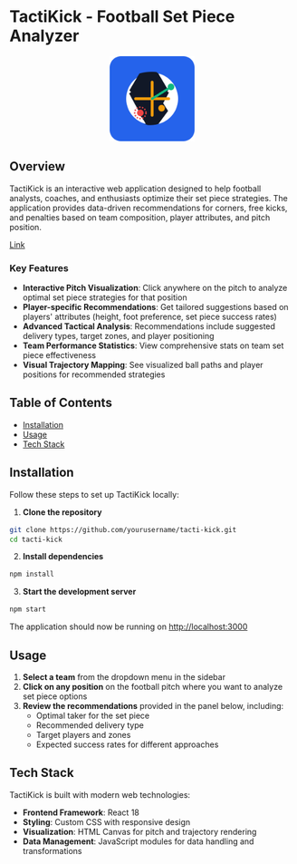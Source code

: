 # TactiKick - Football Set Piece Analyzer

<p align="center">
  <img src="public/favicon.svg" alt="TactiKick Logo" width="150" />
</p>

## Overview

TactiKick is an interactive web application designed to help football analysts, coaches, and enthusiasts optimize their set piece strategies. The application provides data-driven recommendations for corners, free kicks, and penalties based on team composition, player attributes, and pitch position.

[Link](https://tactikick.vercel.app/)

### Key Features

- **Interactive Pitch Visualization**: Click anywhere on the pitch to analyze optimal set piece strategies for that position
- **Player-specific Recommendations**: Get tailored suggestions based on players' attributes (height, foot preference, set piece success rates)
- **Advanced Tactical Analysis**: Recommendations include suggested delivery types, target zones, and player positioning
- **Team Performance Statistics**: View comprehensive stats on team set piece effectiveness
- **Visual Trajectory Mapping**: See visualized ball paths and player positions for recommended strategies


## Table of Contents

- [Installation](#installation)
- [Usage](#usage)
- [Tech Stack](#tech-stack)

## Installation

Follow these steps to set up TactiKick locally:

1. **Clone the repository**

```bash
git clone https://github.com/yourusername/tacti-kick.git
cd tacti-kick
```

2. **Install dependencies**

```bash
npm install
```

3. **Start the development server**

```bash
npm start
```

The application should now be running on [http://localhost:3000](http://localhost:3000)

## Usage

1. **Select a team** from the dropdown menu in the sidebar
2. **Click on any position** on the football pitch where you want to analyze set piece options
3. **Review the recommendations** provided in the panel below, including:
   - Optimal taker for the set piece
   - Recommended delivery type
   - Target players and zones
   - Expected success rates for different approaches

## Tech Stack

TactiKick is built with modern web technologies:

- **Frontend Framework**: React 18
- **Styling**: Custom CSS with responsive design
- **Visualization**: HTML Canvas for pitch and trajectory rendering
- **Data Management**: JavaScript modules for data handling and transformations


